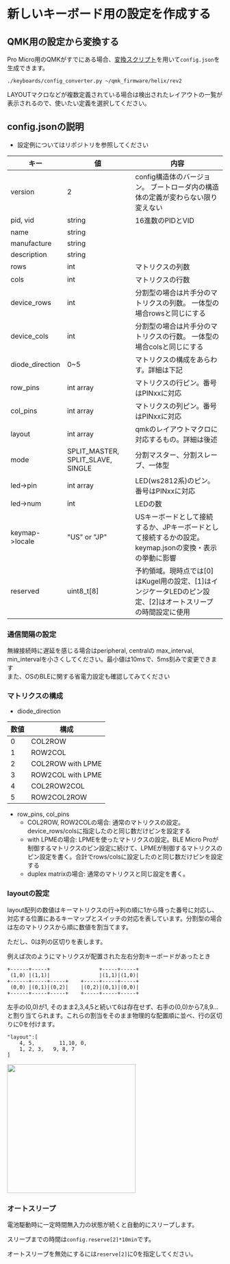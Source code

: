 # 新しいキーボード用の設定を作成する

## QMK用の設定から変換する

Pro Micro用のQMKがすでにある場合、[変換スクリプト](https://github.com/sekigon-gonnoc/BLE-Micro-Pro/blob/master/AboutDefaultFirmware/keyboards/config_converter.py)を用いて`config.json`を生成できます。

```
./keyboards/config_converter.py ~/qmk_firmware/helix/rev2
```

LAYOUTマクロなどが複数定義されている場合は検出されたレイアウトの一覧が表示されるので、使いたい定義を選択してください。

## config.jsonの説明

- 設定例についてはリポジトリを参照してください

|キー|値|内容|
|---|---|---|
|version|2|config構造体のバージョン。 ブートローダ内の構造体の定義が変わらない限り変えない|
|pid, vid|string|16進数のPIDとVID|
|name|string||
|manufacture|string||
|description|string||
|rows|int|マトリクスの列数|
|cols|int|マトリクスの行数|
|device_rows|int|分割型の場合は片手分のマトリクスの列数。 一体型の場合rowsと同じにする|
|device_cols|int|分割型の場合は片手分のマトリクスの行数。 一体型の場合colsと同じにする|
|diode_direction|0~5|マトリクスの構成をあらわす。詳細は下記|
|row_pins|int array|マトリクスの行ピン。番号はPINxxに対応|
|col_pins|int array|マトリクスの列ピン。番号はPINxxに対応|
|layout|int array|qmkのレイアウトマクロに対応するもの。詳細は後述|
|mode|SPLIT_MASTER, SPLIT_SLAVE, SINGLE|分割マスター、分割スレーブ、一体型|
|led->pin|int array|LED(ws2812系)のピン。番号はPINxxに対応|
|led->num|int|LEDの数|
|keymap->locale|"US" or "JP"|USキーボードとして接続するか、JPキーボードとして接続するかの設定。keymap.jsonの変換・表示の挙動に影響|
|reserved|uint8_t[8]|予約領域。現時点では[0]はKugel用の設定、[1]はインジケータLEDのピン設定、[2]はオートスリープの時間設定に使用|

### 通信間隔の設定

無線接続時に遅延を感じる場合はperipheral, centralの max_interval, min_intervalを小さくしてください。最小値は10msで、5ms刻みで変更できます  
また、OSのBLEに関する省電力設定も確認してみてください

### マトリクスの構成

- diode_direction
 
|数値|構成
|---|---
|0|COL2ROW
|1|ROW2COL
|2|COL2ROW with LPME
|3|ROW2COL with LPME
|4|COL2ROW2COL
|5|ROW2COL2ROW

- row_pins, col_pins
  -  COL2ROW, ROW2COLの場合: 通常のマトリクスの設定。device_rows/colsに指定したのと同じ数だけピンを設定する
  -  with LPMEの場合: LPMEを使ったマトリクスの設定。BLE Micro Proが制御するマトリクスのピン設定に続けて、LPMEが制御するマトリクスのピン設定を書く。合計でrows/colsに設定したのと同じ数だけピンを設定する
  -  duplex matrixの場合: 通常のマトリクスと同じ設定を書く。

### layoutの設定

layout配列の数値はキーマトリクスの行->列の順に1から降った番号に対応し、対応する位置にあるキーマップとスイッチの対応を表しています。分割型の場合は左のマトリクスから順に数値を割当てます。

ただし、0は列の区切りを表します。

例えば次のようにマトリクスが配置された左右分割キーボードがあったとき

```
+------+-----+                +-----+-----+
 (1,0) |(1,1)|                |(1,1)|(1,0)|
+------+-----+-----+    +-----+-----+-----+
 (0,0) |(0,1)|(0,2)|    |(0,2)|(0,1)|(0,0)|
+------+-----+-----+    +-----+-----+-----+
```

左手の(0,0)が1, そのまま2,3,4,5と続いて6は存在せず、右手の(0,0)から7,8,9...と割り当てられます。これらの割当をそのまま物理的な配置順に並べ、行の区切りに0を付けます。

```
"layout":[
    4, 5,        11,10, 0,
    1, 2, 3,   9, 8, 7
]
```

<img src="https://raw.githubusercontent.com/sekigon-gonnoc/BLE-Micro-Pro/master/pin%20assign.jpg" width=300px/>


### オートスリープ

電池駆動時に一定時間無入力の状態が続くと自動的にスリープします。

スリープまでの時間は`config.reserve[2]*10min`です。

オートスリープを無効にするには`reserve[2]`に0を指定してください。

